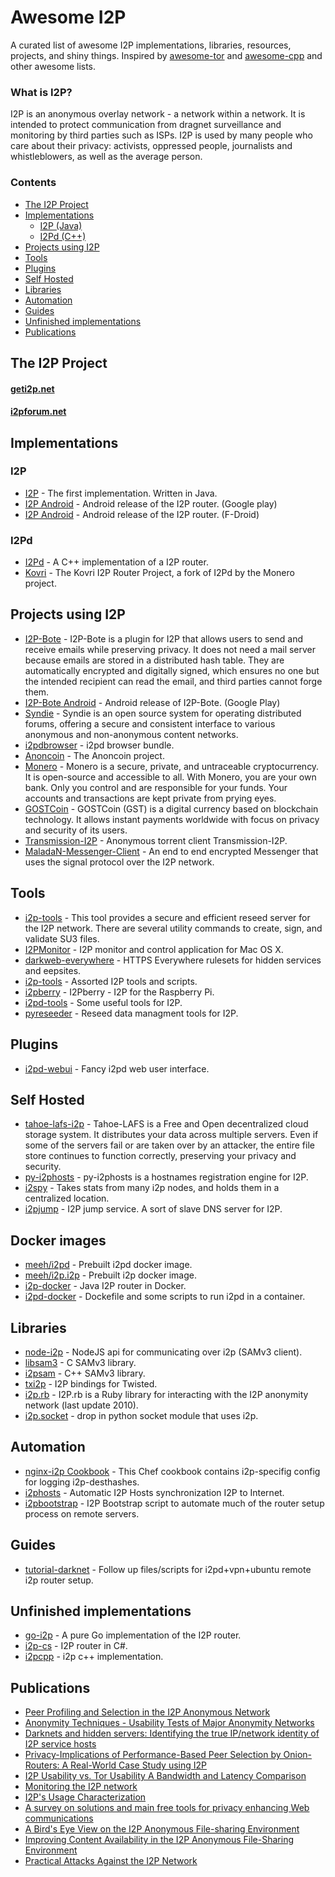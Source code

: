 # Awesome I2P

A curated list of awesome I2P implementations, libraries, resources, projects, and shiny things. Inspired by [awesome-tor](https://github.com/ajvb/awesome-tor) and [awesome-cpp](https://github.com/fffaraz/awesome-cpp) and other awesome lists.

### What is I2P?
I2P is an anonymous overlay network - a network within a network. It is intended to protect communication from dragnet surveillance and monitoring by third parties such as ISPs.
I2P is used by many people who care about their privacy: activists, oppressed people, journalists and whistleblowers, as well as the average person.


### Contents
- [The I2P Project](#the-i2p-project)
- [Implementations](#implementations)
    - [I2P (Java)](#i2p)
    - [I2Pd (C++)](#i2pd)
- [Projects using I2P](#projects-using-i2p)
- [Tools](#tools)
- [Plugins](#plugins)
- [Self Hosted](#self-hosted)
- [Libraries](#libraries)
- [Automation](#automation)
- [Guides](#guides)
- [Unfinished implementations](#unfinished-implementations)
- [Publications](#publications)


## The I2P Project

#### [geti2p.net](http://geti2p.net/)
#### [i2pforum.net](https://i2pforum.net/)

## Implementations

### I2P
* [I2P](https://github.com/i2p/i2p.i2p) - The first implementation. Written in Java.
* [I2P Android](https://play.google.com/store/apps/details?id=net.i2p.android) - Android release of the I2P router. (Google play)
* [I2P Android](https://f-droid.org/packages/net.i2p.android.router/) - Android release of the I2P router. (F-Droid)

### I2Pd
* [I2Pd](https://github.com/PurpleI2P/i2pd) - A C++ implementation of a I2P router.
* [Kovri](https://github.com/monero-project/kovri) - The Kovri I2P Router Project, a fork of I2Pd by the Monero project.

## Projects using I2P

* [I2P-Bote](https://i2pbote.xyz/) - I2P-Bote is a plugin for I2P that allows users to send and receive emails while preserving privacy. It does not need a mail server because emails are stored in a distributed hash table. They are automatically encrypted and digitally signed, which ensures no one but the intended recipient can read the email, and third parties cannot forge them.
* [I2P-Bote Android](https://play.google.com/store/apps/details?id=i2p.bote.android) - Android release of I2P-Bote. (Google Play)
* [Syndie](https://github.com/i2p/i2p.syndie) - Syndie is an open source system for operating distributed forums, offering a secure and consistent interface to various anonymous and non-anonymous content networks.
* [i2pdbrowser](https://github.com/PurpleI2P/i2pdbrowser) - i2pd browser bundle.
* [Anoncoin](https://anoncoin.net/) - The Anoncoin project.
* [Monero](https://getmonero.org/) - Monero is a secure, private, and untraceable cryptocurrency. It is open-source and accessible to all. With Monero, you are your own bank. Only you control and are responsible for your funds. Your accounts and transactions are kept private from prying eyes.
* [GOSTCoin](https://github.com/GOSTSec/gostcoin) - GOSTCoin (GST) is a digital currency based on blockchain technology. It allows instant payments worldwide with focus on privacy and security of its users.
* [Transmission-I2P](https://github.com/l-n-s/transmission-i2p) - Anonymous torrent client Transmission-I2P.
* [MaladaN-Messenger-Client](https://github.com/MaladaN/MaladaN-Messenger-Client) - An end to end encrypted Messenger that uses the signal protocol over the I2P network.


## Tools

* [i2p-tools](https://github.com/MDrollette/i2p-tools) - This tool provides a secure and efficient reseed server for the I2P network. There are several utility commands to create, sign, and validate SU3 files.
* [I2PMonitor](https://github.com/miximka/I2PMonitor) - I2P monitor and control application for Mac OS X.
* [darkweb-everywhere](https://github.com/chris-barry/darkweb-everywhere) - HTTPS Everywhere rulesets for hidden services and eepsites.
* [i2p-tools](https://github.com/majestrate/i2p-tools) - Assorted I2P tools and scripts.
* [i2pberry](https://github.com/m6urns/i2pberry) - I2Pberry - I2P for the Raspberry Pi.
* [i2pd-tools](https://github.com/PurpleI2P/i2pd-tools) - Some useful tools for I2P.
* [pyreseeder](https://github.com/PurpleI2P/pyseeder) - Reseed data managment tools for I2P.

## Plugins

* [i2pd-webui](https://github.com/l-n-s/i2pd-webui) - Fancy i2pd web user interface.


## Self Hosted

* [tahoe-lafs-i2p](https://github.com/chris-barry/tahoe-lafs-i2p) - Tahoe-LAFS is a Free and Open decentralized cloud storage system. It distributes your data across multiple servers. Even if some of the servers fail or are taken over by an attacker, the entire file store continues to function correctly, preserving your privacy and security.
* [py-i2phosts](https://github.com/i2phosts/py-i2phosts) - py-i2phosts is a hostnames registration engine for I2P.
* [i2spy](https://github.com/chris-barry/i2spy) - Takes stats from many i2p nodes, and holds them in a centralized location.
* [i2pjump](https://github.com/robertfoss/i2pjump) - I2P jump service. A sort of slave DNS server for I2P.

## Docker images

* [meeh/i2pd](https://hub.docker.com/r/meeh/i2pd/) - Prebuilt i2pd docker image.
* [meeh/i2p.i2p](https://hub.docker.com/r/meeh/i2p.i2p/) - Prebuilt i2p docker image.
* [i2p-docker](https://github.com/hkparker/i2p-docker) - Java I2P router in Docker.
* [i2pd-docker](https://github.com/hexaedron/i2pd-docker) - Dockefile and some scripts to run i2pd in a container.


## Libraries

* [node-i2p](https://github.com/redhog/node-i2p) - NodeJS api for communicating over i2p (SAMv3 client).
* [libsam3](https://github.com/i2p/libsam3) - C SAMv3 library.
* [i2psam](https://github.com/i2p/i2psam) - C++ SAMv3 library.
* [txi2p](https://github.com/str4d/txi2p) - I2P bindings for Twisted.
* [i2p.rb](https://github.com/dryruby/i2p.rb) - I2P.rb is a Ruby library for interacting with the I2P anonymity network (last update 2010).
* [i2p.socket](https://github.com/majestrate/i2p.socket) - drop in python socket module that uses i2p.

## Automation

* [nginx-i2p Cookbook](https://github.com/i2phosts/cookbook-nginx-i2p) - This Chef cookbook contains i2p-specifig config for logging i2p-desthashes.
* [i2phosts](https://github.com/tailot/i2phosts) - Automatic I2P Hosts synchronization I2P to Internet.
* [i2pbootstrap](https://github.com/TheTinHat/i2pbootstrap) - I2P Bootstrap script to automate much of the router setup process on remote servers.

## Guides

* [tutorial-darknet](https://github.com/ReK2Fernandez/tutorial-darknet) - Follow up files/scripts for i2pd+vpn+ubuntu remote i2p router setup.


## Unfinished implementations

* [go-i2p](https://github.com/hkparker/go-i2p) - A pure Go implementation of the I2P router.
* [i2p-cs](https://github.com/PeterZander/i2p-cs) - I2P router in C#.
* [i2pcpp](https://github.com/majestrate/i2pcpp) - i2p c++ implementation.

## Publications

* [Peer Profiling and Selection in the I2P Anonymous Network](https://geti2p.net/_static/pdf/I2P-PET-CON-2009.1.pdf)
* [Anonymity Techniques - Usability Tests of Major Anonymity Networks](https://people.torproject.org/~karsten/petcon-proceedings-2009.1.pdf)
* [Darknets and hidden servers: Identifying the true IP/network identity of I2P service hosts](http://www.irongeek.com/downloads/Identifying%20the%20true%20IP%20of%20I2P%20service%20hosts.pdf)
* [Privacy-Implications of Performance-Based Peer Selection by Onion-Routers: A Real-World Case Study using I2P](https://gnunet.org/sites/default/files/herrmann2011mt.pdf)
* [I2P Usability vs. Tor Usability A Bandwidth and Latency Comparison](http://userpage.fu-berlin.de/~semu/docs/2011_seminar_ehlert_i2p.pdf)
* [Monitoring the I2P network](http://hal.inria.fr/inria-00632259/PDF/TMA2012-LNCS.pdf)
* [I2P's Usage Characterization](https://hal.inria.fr/hal-00744902/PDF/TMA2012-LNCS.pdf)
* [A survey on solutions and main free tools for privacy enhancing Web communications](https://www.freehaven.net/anonbib/cache/Ruiz-Martinez_2012.pdf)
* [A Bird's Eye View on the I2P Anonymous File-sharing Environment](http://hal.inria.fr/hal-00744919/PDF/A_Birda_s_Eye_View_on_the_I2P_Anonymous_0AFile-sharing_Environment_0A.pdf)
* [Improving Content Availability in the I2P Anonymous File-Sharing Environment](http://hal.inria.fr/hal-00744922/PDF/Improving_Content_Availability_in_the_I2P_0AAnonymous_File-Sharing_Environment_0A.pdf)
* [Practical Attacks Against the I2P Network](https://wwwcip.informatik.uni-erlangen.de/~spjsschl/i2p.pdf)





